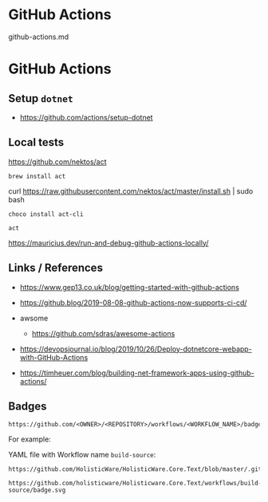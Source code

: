 # GitHub Actions

github-actions.md

# GitHub Actions

## Setup `dotnet`

*   https://github.com/actions/setup-dotnet


## Local tests


https://github.com/nektos/act

```
brew install act
```


curl https://raw.githubusercontent.com/nektos/act/master/install.sh | sudo bash

```
choco install act-cli
```


```
act
```


https://mauricius.dev/run-and-debug-github-actions-locally/

## Links / References

*   https://www.gep13.co.uk/blog/getting-started-with-github-actions


*   https://github.blog/2019-08-08-github-actions-now-supports-ci-cd/

*   awsome

    *   https://github.com/sdras/awesome-actions


*   https://devopsjournal.io/blog/2019/10/26/Deploy-dotnetcore-webapp-with-GitHub-Actions

*   https://timheuer.com/blog/building-net-framework-apps-using-github-actions/


## Badges

```
https://github.com/<OWNER>/<REPOSITORY>/workflows/<WORKFLOW_NAME>/badge.svg
```

For example:

YAML file with Workflow name `build-source`:

```
https://github.com/HolisticWare/HolisticWare.Core.Text/blob/master/.github/workflows/build.yml#L2
```

```
https://github.com/holisticware/Holisticware.Core.Text/workflows/build-source/badge.svg
```

